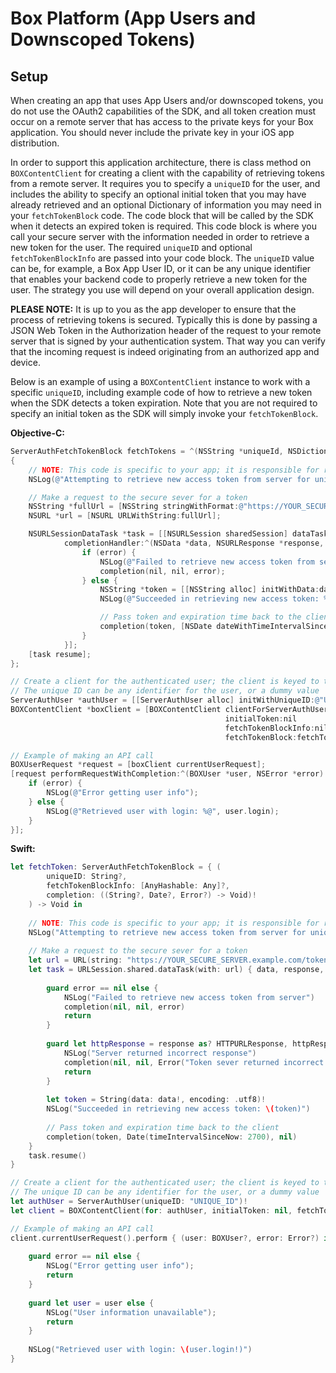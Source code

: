 Box Platform (App Users and Downscoped Tokens)
==============================================

Setup
-----

When creating an app that uses App Users and/or downscoped tokens, you do not use the OAuth2 capabilities of the SDK,
and all token creation must occur on a remote server that has access to the private keys for your Box application.  You
should never include the private key in your iOS app distribution.

In order to support this application architecture, there is class method on `BOXContentClient` for creating a client
with the capability of retrieving tokens from a remote server. It requires you to specify a `uniqueID` for the user, and
includes the ability to specify an optional initial token that you may have already retrieved and an optional Dictionary
of information you may need in your `fetchTokenBlock` code. The code block that will be called by the SDK when it
detects an expired token is required.  This code block is where you call your secure server with the information needed
in order to retrieve a new token for the user. The required `uniqueID` and optional `fetchTokenBlockInfo` are passed
into your code block. The `uniqueID` value can be, for example, a Box App User ID, or it can be any unique identifier
that enables your backend code to properly retrieve a new token for the user. The strategy you use will depend on your
overall application design.

__PLEASE NOTE:__ It is up to you as the app developer to ensure that the process of retrieving tokens is secured.
Typically this is done by passing a JSON Web Token in the Authorization header of the request to your remote server
that is signed by your authentication system.  That way you can verify that the incoming request is indeed originating
from an authorized app and device.

Below is an example of using a `BOXContentClient` instance to work with a specific `uniqueID`, including example code of
how to retrieve a new token when the SDK detects a token expiration. Note that you are not required to specify an
initial token as the SDK will simply invoke your `fetchTokenBlock`.

__Objective-C:__
```objectivec
ServerAuthFetchTokenBlock fetchTokens = ^(NSString *uniqueId, NSDictionary *fetchTokenBlockInfo, void (^completion)(NSString *, NSDate *, NSError *))
{
    // NOTE: This code is specific to your app; it is responsible for retrieving new tokens from a secure server
    NSLog(@"Attempting to retrieve new access token from server for uniqueId: %@", uniqueId);

    // Make a request to the secure sever for a token
    NSString *fullUrl = [NSString stringWithFormat:@"https://YOUR_SECURE_SERVER.example.com/token?id=%@", uniqueId];
    NSURL *url = [NSURL URLWithString:fullUrl];

    NSURLSessionDataTask *task = [[NSURLSession sharedSession] dataTaskWithURL:url
            completionHandler:^(NSData *data, NSURLResponse *response, NSError *error) {
                if (error) {
                    NSLog(@"Failed to retrieve new access token from server");
                    completion(nil, nil, error);
                } else {
                    NSString *token = [[NSString alloc] initWithData:data encoding:NSUTF8StringEncoding];
                    NSLog(@"Succeeded in retrieving new access token: %@", token);

                    // Pass token and expiration time back to the client
                    completion(token, [NSDate dateWithTimeIntervalSinceNow:2700], nil);
                }
            }];
    [task resume];
};

// Create a client for the authenticated user; the client is keyed to that user's unique ID for caching purposes
// The unique ID can be any identifier for the user, or a dummy value
ServerAuthUser *authUser = [[ServerAuthUser alloc] initWithUniqueID:@"UNIQUE_ID"];
BOXContentClient *boxClient = [BOXContentClient clientForServerAuthUser:authUser
                                                initialToken:nil
                                                fetchTokenBlockInfo:nil
                                                fetchTokenBlock:fetchTokens];

// Example of making an API call
BOXUserRequest *request = [boxClient currentUserRequest];
[request performRequestWithCompletion:^(BOXUser *user, NSError *error) {
    if (error) {
        NSLog(@"Error getting user info");
    } else {
        NSLog(@"Retrieved user with login: %@", user.login);
    }
}];
```

__Swift:__
```swift
let fetchToken: ServerAuthFetchTokenBlock = { (
        uniqueID: String?,
        fetchTokenBlockInfo: [AnyHashable: Any]?,
        completion: ((String?, Date?, Error?) -> Void)!
    ) -> Void in
    
    // NOTE: This code is specific to your app; it is responsible for retrieving new tokens from a secure server
    NSLog("Attempting to retrieve new access token from server for unique ID: \(uniqueID)");
    
    // Make a request to the secure sever for a token
    let url = URL(string: "https://YOUR_SECURE_SERVER.example.com/token?id=\(uniqueID ?? "")")!
    let task = URLSession.shared.dataTask(with: url) { data, response, error in
        
        guard error == nil else {
            NSLog("Failed to retrieve new access token from server")
            completion(nil, nil, error)
            return
        }
        
        guard let httpResponse = response as? HTTPURLResponse, httpResponse.statusCode == 200 else {
            NSLog("Server returned incorrect response")
            completion(nil, nil, Error("Token sever returned incorrect response"))
            return
        }
        
        let token = String(data: data!, encoding: .utf8)!
        NSLog("Succeeded in retrieving new access token: \(token)")
        
        // Pass token and expiration time back to the client
        completion(token, Date(timeIntervalSinceNow: 2700), nil)
    }
    task.resume()
}

// Create a client for the authenticated user; the client is keyed to that user's unique ID for caching purposes
// The unique ID can be any identifier for the user, or a dummy value
let authUser = ServerAuthUser(uniqueID: "UNIQUE_ID")!
let client = BOXContentClient(for: authUser, initialToken: nil, fetchTokenBlockInfo: nil, fetchTokenBlock: fetchToken)!

// Example of making an API call
client.currentUserRequest().perform { (user: BOXUser?, error: Error?) in
    
    guard error == nil else {
        NSLog("Error getting user info");
        return
    }
    
    guard let user = user else {
        NSLog("User information unavailable");
        return
    }
    
    NSLog("Retrieved user with login: \(user.login!)")
}
```